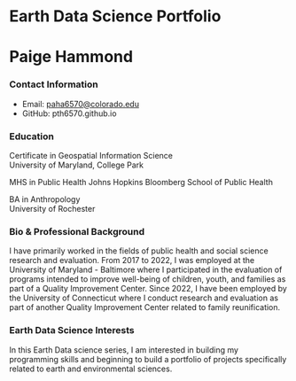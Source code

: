 # Earth Data Science Portfolio
# Paige Hammond

### Contact Information
* Email: paha6570@colorado.edu
* GitHub: pth6570.github.io

### Education
Certificate in Geospatial Information Science  
University of Maryland, College Park

MHS in Public Health
Johns Hopkins Bloomberg School of Public Health  

BA in Anthropology  
University of Rochester

### Bio & Professional Background
I have primarily worked in the fields of public health and social science research and evaluation. From 2017 to 2022, I was employed at the University of Maryland - Baltimore where I participated in the evaluation of programs intended to improve well-being of children, youth, and families as part of a Quality Improvement Center. Since 2022, I have been employed by the University of Connecticut where I conduct research and evaluation as part of another Quality Improvement Center related to family reunification.

### Earth Data Science Interests
In this Earth Data science series, I am interested in building my programming skills and beginning to build a portfolio of projects specifically related to earth and environmental sciences.

